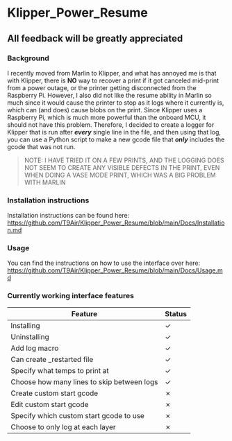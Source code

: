 # Klipper_Power_Resume

## All feedback will be greatly appreciated

### Background

I recently moved from Marlin to Klipper, and what has annoyed me is that with Klipper, there is **NO** way to recover a print if it got canceled mid-print from a power outage, or the printer getting disconnected from the Raspberry Pi. However, I also did not like the resume ability in Marlin so much since it would cause the printer to stop as it logs where it currently is, which can (and does) cause blobs on the print. Since Klipper uses a Raspberry Pi, which is much more powerful than the onboard MCU, it should not have this problem. Therefore, I decided to create a logger for Klipper that is run after ***every*** single line in the file, and then using that log, you can use a Python script to make a new gcode file that ***only*** includes the gcode that was not run.
> NOTE: I HAVE TRIED IT ON A FEW PRINTS, AND THE LOGGING DOES NOT SEEM TO CREATE ANY VISIBLE DEFECTS IN THE PRINT, EVEN WHEN DOING A VASE MODE PRINT, WHICH WAS A BIG PROBLEM WITH MARLIN

### Installation instructions

Installation instructions can be found here: https://github.com/T9Air/Klipper_Power_Resume/blob/main/Docs/Installation.md

### Usage

You can find the instructions on how to use the interface over here: https://github.com/T9Air/Klipper_Power_Resume/blob/main/Docs/Usage.md

### Currently working interface features

| Feature                                      | Status  |
| -------------------------------------------- | ------- |
| Installing                                   | &check; |
| Uninstalling                                 | &check; |
| Add log macro                                | &check; |
| Can create _restarted file                   | &check; |
| Specify what temps to print at               | &check; |
| Choose how many lines to skip between logs   | &check; |
| Create custom start gcode                    | &cross; |
| Edit custom start gcode                      | &cross; |
| Specify which custom start gcode to use      | &cross; |
| Choose to only log at each layer             | &cross; |